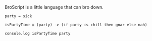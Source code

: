 BroScript is a little language that can bro down.

```coffee-script
party = sick

isPartyTime = (party) -> (if party is chill then gnar else nah)

console.log isPartyTime party
```